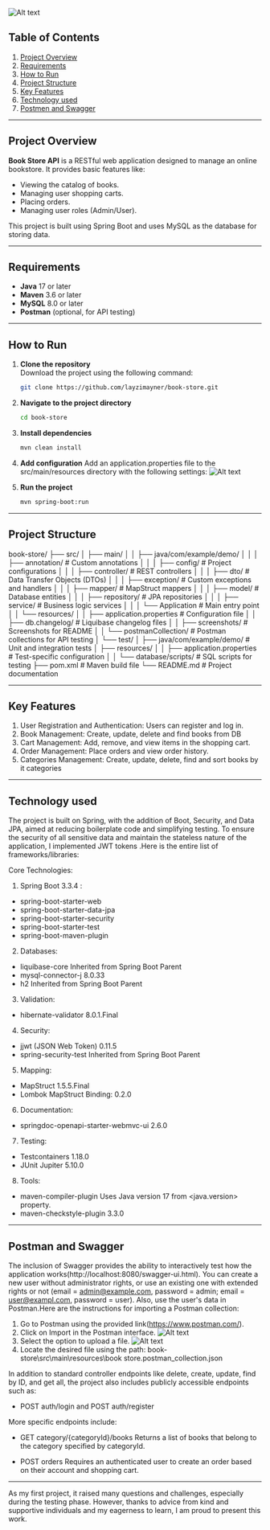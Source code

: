 ![Alt text](src/main/resources/screenshots/bookStore.jpg/bookStore.png "book store")

## Table of Contents
1. [Project Overview](#project-overview)
2. [Requirements](#requirements)
3. [How to Run](#how-to-run)
4. [Project Structure](#project-structure)
5. [Key Features](#key-features)
6. [Technology used](#technology-used)
7. [Postmen and Swagger](#postman-and_swagger)

---

## Project Overview
**Book Store API** is a RESTful web application designed to manage an online bookstore. It provides basic features like:
- Viewing the catalog of books.
- Managing user shopping carts.
- Placing orders.
- Managing user roles (Admin/User).

This project is built using Spring Boot and uses MySQL as the database for storing data.

---

## Requirements
- **Java** 17 or later
- **Maven** 3.6 or later
- **MySQL** 8.0 or later
- **Postman** (optional, for API testing)

---

## How to Run

1. **Clone the repository**  
   Download the project using the following command:
   ```bash
   git clone https://github.com/layzimayner/book-store.git

2. **Navigate to the project directory**
   ```bash
   cd book-store

3. **Install dependencies**
   ```bash
   mvn clean install

4. **Add configuration**
   Add an application.properties file to the src/main/resources directory with the following settings:
![Alt text](src/main/resources/screenshots/application.properties.png/application.propeties.png "Screenshot sample")

5. **Run the project**
   ```bash
   mvn spring-boot:run

---

## Project Structure

book-store/
├── src/
│   ├── main/
│   │   ├── java/com/example/demo/
│   │   │   ├── annotation/      # Custom annotations
│   │   │   ├── config/          # Project configurations
│   │   │   ├── controller/      # REST controllers
│   │   │   ├── dto/             # Data Transfer Objects (DTOs)
│   │   │   ├── exception/       # Custom exceptions and handlers
│   │   │   ├── mapper/          # MapStruct mappers
│   │   │   ├── model/           # Database entities
│   │   │   ├── repository/      # JPA repositories
│   │   │   ├── service/         # Business logic services
│   │   │   └── Application      # Main entry point
│   │   └── resources/
│   │       ├── application.properties   # Configuration file
│   │       ├── db.changelog/            # Liquibase changelog files
│   │       ├── screenshots/             # Screenshots for README
│   │       └── postmanCollection/       # Postman collections for API testing
│   └── test/
│       ├── java/com/example/demo/       # Unit and integration tests
│       ├── resources/
│       │   ├── application.properties   # Test-specific configuration
│       │   └── database/scripts/        # SQL scripts for testing
├── pom.xml          # Maven build file
└── README.md        # Project documentation


___

## Key Features
1. User Registration and Authentication:
    Users can register and  log in.
2. Book Management:
    Create, update, delete and find books from DB
3. Cart Management:
    Add, remove, and view items in the shopping cart.
4. Order Management:
    Place orders and view order history.
5. Categories Management:
    Create, update, delete, find and sort books by it categories

---

## Technology used
The project is built on Spring, with the addition of Boot, Security, and Data JPA,
aimed at reducing boilerplate code and simplifying testing. To ensure the security
of all sensitive data and maintain the stateless nature of the application,
I implemented JWT tokens .Here is the entire list of frameworks/libraries:  

Core Technologies:
1. Spring Boot 3.3.4 :
  * spring-boot-starter-web
  * spring-boot-starter-data-jpa
  * spring-boot-starter-security
  * spring-boot-starter-test
  * spring-boot-maven-plugin

2. Databases:
  * liquibase-core Inherited from Spring Boot Parent
  * mysql-connector-j 8.0.33
  * h2 Inherited from Spring Boot Parent

3. Validation:
  * hibernate-validator 8.0.1.Final

4. Security:
  * jjwt (JSON Web Token) 0.11.5
  * spring-security-test Inherited from Spring Boot Parent

5. Mapping:
  * MapStruct 1.5.5.Final
  * Lombok MapStruct Binding: 0.2.0

6. Documentation:
  * springdoc-openapi-starter-webmvc-ui 2.6.0

7. Testing:
  * Testcontainers 1.18.0
  * JUnit Jupiter 5.10.0

8. Tools:
  * maven-compiler-plugin Uses Java version 17 from <java.version> property.
  * maven-checkstyle-plugin 3.3.0

---

## Postman and Swagger

The inclusion of Swagger provides the ability to interactively
test how the application works(http://localhost:8080/swagger-ui.html). You can create a new user
without administrator rights, or use an existing one with extended rights or not
(email = admin@example.com, password = admin; email = user@exampl.com, password = user).
Also, use the user's data in Postman.Here are the instructions for importing a Postman collection:

1. Go to Postman using the provided link(https://www.postman.com/).
2. Click on Import in the Postman interface.
   ![Alt text](src/main/resources/screenshots/selectImport.png/selectImport.png "Select import")
3. Select the option to upload a file.
   ![Alt text](src/main/resources/screenshots/selectImportOption.png/selectImportOption.png "Select import option")
4. Locate the desired file using the path:
   book-store\src\main\resources\book store.postman_collection.json

In addition to standard controller endpoints like delete, create, update, find by ID, and get all,
the project also includes publicly accessible endpoints such as:

* POST auth/login and POST auth/register

More specific endpoints include:

* GET category/{categoryId}/books
  Returns a list of books that belong to the category specified by categoryId.

* POST orders
  Requires an authenticated user to create an order based on their account and shopping cart.

---

As my first project, it raised many questions and challenges, especially during the testing phase.
However, thanks to advice from kind and supportive individuals and my eagerness to learn,
I am proud to present this work.






